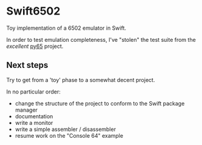 Swift6502
=========

Toy implementation of a 6502 emulator in Swift.

In order to test emulation completeness, I've "stolen" the test suite from the *excellent* [py65](https://github.com/mnaberez/py65) project.

Next steps
----------

Try to get from a 'toy' phase to a somewhat decent project.

In no particular order:

- change the structure of the project to conform to the Swift package manager
- documentation
- write a monitor
- write a simple assembler / disassembler
- resume work on the "Console 64" example

